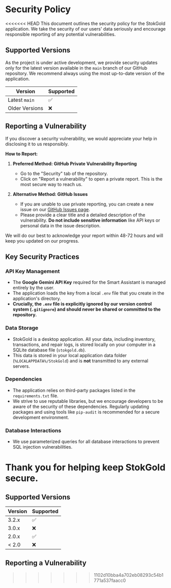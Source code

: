 # Security Policy

<<<<<<< HEAD
This document outlines the security policy for the StokGold application. We take the security of our users' data seriously and encourage responsible reporting of any potential vulnerabilities.

## Supported Versions

As the project is under active development, we provide security updates only for the latest version available in the `main` branch of our GitHub repository. We recommend always using the most up-to-date version of the application.

| Version | Supported          |
| ------- | ------------------ |
| Latest `main` | :white_check_mark: |
| Older Versions | :x:                |

## Reporting a Vulnerability

If you discover a security vulnerability, we would appreciate your help in disclosing it to us responsibly.

**How to Report:**

1.  **Preferred Method: GitHub Private Vulnerability Reporting**
    * Go to the "Security" tab of the repository.
    * Click on "Report a vulnerability" to open a private report. This is the most secure way to reach us.

2.  **Alternative Method: GitHub Issues**
    * If you are unable to use private reporting, you can create a new issue on our [GitHub Issues page](https://github.com/kayipbaliknepo/StokGold/issues).
    * Please provide a clear title and a detailed description of the vulnerability. **Do not include sensitive information** like API keys or personal data in the issue description.

We will do our best to acknowledge your report within 48-72 hours and will keep you updated on our progress.

## Key Security Practices

### **API Key Management**

* The **Google Gemini API Key** required for the Smart Assistant is managed entirely by the user.
* The application loads the key from a local `.env` file that you create in the application's directory.
* **Crucially, the `.env` file is explicitly ignored by our version control system (`.gitignore`) and should never be shared or committed to the repository.**

### **Data Storage**

* StokGold is a desktop application. All your data, including inventory, transactions, and repair logs, is stored locally on your computer in a SQLite database file (`stokgold.db`).
* This data is stored in your local application data folder (`%LOCALAPPDATA%/StokGold`) and is **not** transmitted to any external servers.

### **Dependencies**

* The application relies on third-party packages listed in the `requirements.txt` file.
* We strive to use reputable libraries, but we encourage developers to be aware of the security of these dependencies. Regularly updating packages and using tools like `pip-audit` is recommended for a secure development environment.

### **Database Interactions**

* We use parameterized queries for all database interactions to prevent SQL injection vulnerabilities.

Thank you for helping keep StokGold secure.
=======
## Supported Versions


| Version | Supported          |
| ------- | ------------------ |
| 3.2.x   | :white_check_mark: |
| 3.0.x   | :x:                |
| 2.0.x   | :white_check_mark: |
| < 2.0   | :x:                |

## Reporting a Vulnerability

>>>>>>> 1102d10bba4a702eb08293c54b1771a537faacc0
